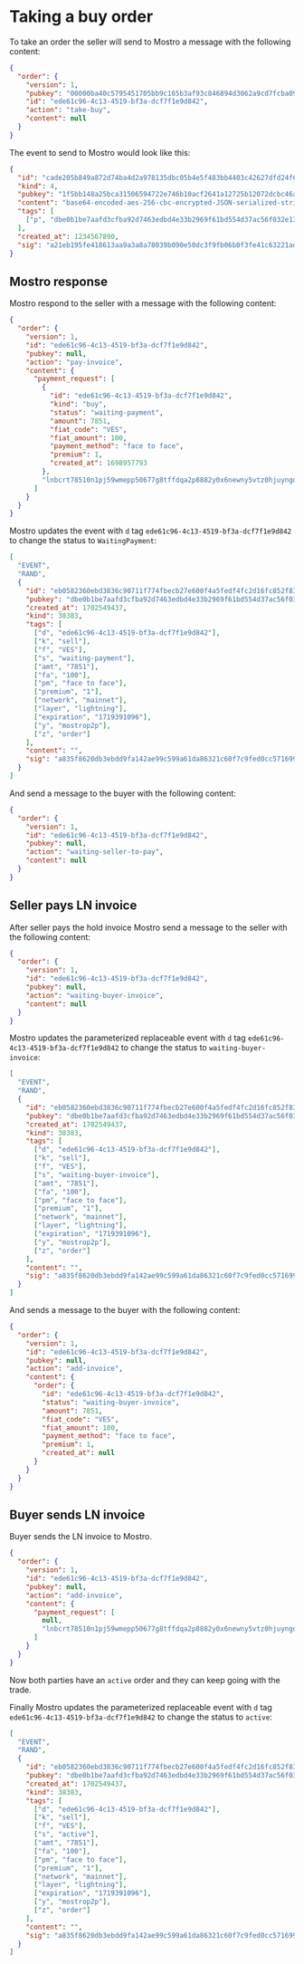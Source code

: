 # Taking a buy order

To take an order the seller will send to Mostro a message with the following content:

```json
{
  "order": {
    "version": 1,
    "pubkey": "00000ba40c5795451705bb9c165b3af93c846894d3062a9cd7fcba090eb3bf78",
    "id": "ede61c96-4c13-4519-bf3a-dcf7f1e9d842",
    "action": "take-buy",
    "content": null
  }
}
```

The event to send to Mostro would look like this:

```json
{
  "id": "cade205b849a872d74ba4d2a978135dbc05b4e5f483bb4403c42627dfd24f67d",
  "kind": 4,
  "pubkey": "1f5bb148a25bca31506594722e746b10acf2641a12725b12072dcbc46ade544d", // Seller's ephemeral pubkey
  "content": "base64-encoded-aes-256-cbc-encrypted-JSON-serialized-string",
  "tags": [
    ["p", "dbe0b1be7aafd3cfba92d7463edbd4e33b2969f61bd554d37ac56f032e13355a"] // Mostro's pubkey
  ],
  "created_at": 1234567890,
  "sig": "a21eb195fe418613aa9a3a8a78039b090e50dc3f9fb06b0f3fe41c63221adc073a9317a1f28d9db843a43c28d860ba173b70132ca85b0e706f6487d43a57ee82"
}
```

## Mostro response

Mostro respond to the seller with a message with the following content:

```json
{
  "order": {
    "version": 1,
    "id": "ede61c96-4c13-4519-bf3a-dcf7f1e9d842",
    "pubkey": null,
    "action": "pay-invoice",
    "content": {
      "payment_request": [
        {
          "id": "ede61c96-4c13-4519-bf3a-dcf7f1e9d842",
          "kind": "buy",
          "status": "waiting-payment",
          "amount": 7851,
          "fiat_code": "VES",
          "fiat_amount": 100,
          "payment_method": "face to face",
          "premium": 1,
          "created_at": 1698957793
        },
        "lnbcrt78510n1pj59wmepp50677g8tffdqa2p8882y0x6newny5vtz0hjuyngdwv226nanv4uzsdqqcqzzsxqyz5vqsp5skn973360gp4yhlpmefwvul5hs58lkkl3u3ujvt57elmp4zugp4q9qyyssqw4nzlr72w28k4waycf27qvgzc9sp79sqlw83j56txltz4va44j7jda23ydcujj9y5k6k0rn5ms84w8wmcmcyk5g3mhpqepf7envhdccp72nz6e"
      ]
    }
  }
}
```

Mostro updates the event with `d` tag `ede61c96-4c13-4519-bf3a-dcf7f1e9d842` to change the status to `WaitingPayment`:

```json
[
  "EVENT",
  "RAND",
  {
    "id": "eb0582360ebd3836c90711f774fbecb27e600f4a5fedf4fc2d16fc852f8380b1",
    "pubkey": "dbe0b1be7aafd3cfba92d7463edbd4e33b2969f61bd554d37ac56f032e13355a",
    "created_at": 1702549437,
    "kind": 38383,
    "tags": [
      ["d", "ede61c96-4c13-4519-bf3a-dcf7f1e9d842"],
      ["k", "sell"],
      ["f", "VES"],
      ["s", "waiting-payment"],
      ["amt", "7851"],
      ["fa", "100"],
      ["pm", "face to face"],
      ["premium", "1"],
      ["network", "mainnet"],
      ["layer", "lightning"],
      ["expiration", "1719391096"],
      ["y", "mostrop2p"],
      ["z", "order"]
    ],
    "content": "",
    "sig": "a835f8620db3ebdd9fa142ae99c599a61da86321c60f7c9fed0cc57169950f4121757ff64a5e998baccf6b68272aa51819c3e688d8ad586c0177b3cd1ab09c0f"
  }
]
```

And send a message to the buyer with the following content:

```json
{
  "order": {
    "version": 1,
    "id": "ede61c96-4c13-4519-bf3a-dcf7f1e9d842",
    "pubkey": null,
    "action": "waiting-seller-to-pay",
    "content": null
  }
}
```

## Seller pays LN invoice

After seller pays the hold invoice Mostro send a message to the seller with the following content:

```json
{
  "order": {
    "version": 1,
    "id": "ede61c96-4c13-4519-bf3a-dcf7f1e9d842",
    "pubkey": null,
    "action": "waiting-buyer-invoice",
    "content": null
  }
}
```

Mostro updates the parameterized replaceable event with `d` tag `ede61c96-4c13-4519-bf3a-dcf7f1e9d842` to change the status to `waiting-buyer-invoice`:

```json
[
  "EVENT",
  "RAND",
  {
    "id": "eb0582360ebd3836c90711f774fbecb27e600f4a5fedf4fc2d16fc852f8380b1",
    "pubkey": "dbe0b1be7aafd3cfba92d7463edbd4e33b2969f61bd554d37ac56f032e13355a",
    "created_at": 1702549437,
    "kind": 38383,
    "tags": [
      ["d", "ede61c96-4c13-4519-bf3a-dcf7f1e9d842"],
      ["k", "sell"],
      ["f", "VES"],
      ["s", "waiting-buyer-invoice"],
      ["amt", "7851"],
      ["fa", "100"],
      ["pm", "face to face"],
      ["premium", "1"],
      ["network", "mainnet"],
      ["layer", "lightning"],
      ["expiration", "1719391096"],
      ["y", "mostrop2p"],
      ["z", "order"]
    ],
    "content": "",
    "sig": "a835f8620db3ebdd9fa142ae99c599a61da86321c60f7c9fed0cc57169950f4121757ff64a5e998baccf6b68272aa51819c3e688d8ad586c0177b3cd1ab09c0f"
  }
]
```

And sends a message to the buyer with the following content:

```json
{
  "order": {
    "version": 1,
    "id": "ede61c96-4c13-4519-bf3a-dcf7f1e9d842",
    "pubkey": null,
    "action": "add-invoice",
    "content": {
      "order": {
        "id": "ede61c96-4c13-4519-bf3a-dcf7f1e9d842",
        "status": "waiting-buyer-invoice",
        "amount": 7851,
        "fiat_code": "VES",
        "fiat_amount": 100,
        "payment_method": "face to face",
        "premium": 1,
        "created_at": null
      }
    }
  }
}
```

## Buyer sends LN invoice

Buyer sends the LN invoice to Mostro.

```json
{
  "order": {
    "version": 1,
    "id": "ede61c96-4c13-4519-bf3a-dcf7f1e9d842",
    "pubkey": null,
    "action": "add-invoice",
    "content": {
      "payment_request": [
        null,
        "lnbcrt78510n1pj59wmepp50677g8tffdqa2p8882y0x6newny5vtz0hjuyngdwv226nanv4uzsdqqcqzzsxqyz5vqsp5skn973360gp4yhlpmefwvul5hs58lkkl3u3ujvt57elmp4zugp4q9qyyssqw4nzlr72w28k4waycf27qvgzc9sp79sqlw83j56txltz4va44j7jda23ydcujj9y5k6k0rn5ms84w8wmcmcyk5g3mhpqepf7envhdccp72nz6e"
      ]
    }
  }
}
```

Now both parties have an `active` order and they can keep going with the trade.

Finally Mostro updates the parameterized replaceable event with `d` tag `ede61c96-4c13-4519-bf3a-dcf7f1e9d842` to change the status to `active`:

```json
[
  "EVENT",
  "RAND",
  {
    "id": "eb0582360ebd3836c90711f774fbecb27e600f4a5fedf4fc2d16fc852f8380b1",
    "pubkey": "dbe0b1be7aafd3cfba92d7463edbd4e33b2969f61bd554d37ac56f032e13355a",
    "created_at": 1702549437,
    "kind": 38383,
    "tags": [
      ["d", "ede61c96-4c13-4519-bf3a-dcf7f1e9d842"],
      ["k", "sell"],
      ["f", "VES"],
      ["s", "active"],
      ["amt", "7851"],
      ["fa", "100"],
      ["pm", "face to face"],
      ["premium", "1"],
      ["network", "mainnet"],
      ["layer", "lightning"],
      ["expiration", "1719391096"],
      ["y", "mostrop2p"],
      ["z", "order"]
    ],
    "content": "",
    "sig": "a835f8620db3ebdd9fa142ae99c599a61da86321c60f7c9fed0cc57169950f4121757ff64a5e998baccf6b68272aa51819c3e688d8ad586c0177b3cd1ab09c0f"
  }
]
```
